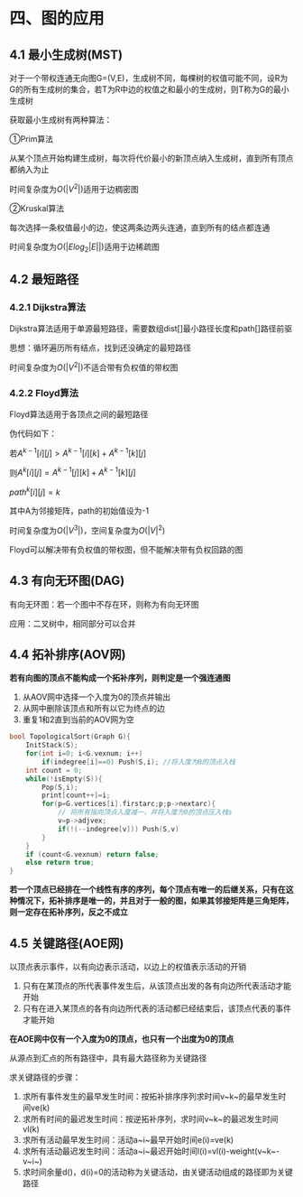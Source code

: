 # 四、图的应用

## 4.1 最小生成树(MST)

对于一个带权连通无向图G=(V,E)，生成树不同，每棵树的权值可能不同，设R为G的所有生成树的集合，若T为R中边的权值之和最小的生成树，则T称为G的最小生成树

获取最小生成树有两种算法：

①Prim算法

从某个顶点开始构建生成树，每次将代价最小的新顶点纳入生成树，直到所有顶点都纳入为止

时间复杂度为$O(|V^2|)$适用于边稠密图

②Kruskal算法

每次选择一条权值最小的边，使这两条边两头连通，直到所有的结点都连通

时间复杂度为$O(|Elog_2|E||)$适用于边稀疏图



## 4.2 最短路径

### 4.2.1 Dijkstra算法

Dijkstra算法适用于单源最短路径，需要数组dist[]最小路径长度和path[]路径前驱

思想：循环遍历所有结点，找到还没确定的最短路径

时间复杂度为$O(|V^2|)$不适合带有负权值的带权图



### 4.2.2 Floyd算法

Floyd算法适用于各顶点之间的最短路径

伪代码如下：

若$A^{k-1}[i][j]>A^{k-1}[i][k]+A^{k-1}[k][j]$

则$A^{k}[i][j]=A^{k-1}[j][k]+A^{k-1}[k][j]$

$path^k[i][j]=k$

其中A为邻接矩阵，path的初始值设为-1

时间复杂度为$O(|V^3|)$，空间复杂度为$O(|V|^2)$

Floyd可以解决带有负权值的带权图，但不能解决带有负权回路的图



## 4.3 有向无环图(DAG)

有向无环图：若一个图中不存在环，则称为有向无环图

应用：二叉树中，相同部分可以合并



## 4.4 拓补排序(AOV网)

**若有向图的顶点不能构成一个拓补序列，则判定是一个强连通图**

1. 从AOV网中选择一个入度为0的顶点并输出
2. 从网中删除该顶点和所有以它为终点的边
3. 重复1和2直到当前的AOV网为空

~~~C
bool TopologicalSort(Graph G){
    InitStack(S);
    for(int i=0; i<G.vexnum; i++)
        if(indegree[i]==0) Push(S,i); //将入度为0的顶点入栈
    int count = 0;
    while(!isEmpty(S)){
        Pop(S,i);
        print[count++]=i;
        for(p=G.vertices[i].firstarc;p;p->nextarc){
            // 将所有指向顶点入度减一，并将入度为0的顶点压入栈s
            v=p->adjvex;
            if(!(--indegree[v])) Push(S,v)
        }
    }
    if (count<G.vexnum) return false;
    else return true;
}
~~~

**若一个顶点已经排在一个线性有序的序列，每个顶点有唯一的后继关系，只有在这种情况下，拓补排序是唯一的，并且对于一般的图，如果其邻接矩阵是三角矩阵，则一定存在拓补序列，反之不成立**



## 4.5 关键路径(AOE网)

以顶点表示事件，以有向边表示活动，以边上的权值表示活动的开销

1. 只有在某顶点的所代表事件发生后，从该顶点出发的各有向边所代表活动才能开始
2. 只有在进入某顶点的各有向边所代表的活动都已经结束后，该顶点代表的事件才能开始

**在AOE网中仅有一个入度为0的顶点，也只有一个出度为0的顶点**

从源点到汇点的所有路径中，具有最大路径称为关键路径

求关键路径的步骤：

1. 求所有事件发生的最早发生时间：按拓补排序序列求时间v~k~的最早发生时间ve(k)
2. 求所有时间的最迟发生时间：按逆拓补序列，求时间v~k~的最迟发生时间vl(k)
3. 求所有活动最早发生时间：活动a~i~最早开始时间e(i)=ve(k)
4. 求所有活动最迟发生时间：活动a~i~最迟开始时间l(i)=vl(i)-weight(v~k~-v~i~)
5. 求时间余量d()，d(i)=0的活动称为关键活动，由关键活动组成的路径即为关键路径
